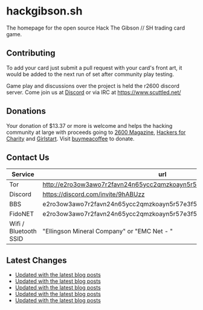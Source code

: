 # hackgibson.sh
The homepage for the open source Hack The Gibson // SH trading card game.


## Contributing

To add your card just submit a pull request with your card's front art, it would be added to the next run of set after community play testing.

Game play and discussions over the project is held the r2600 discord server. Come join us at [Discord](https://discord.com/invite/9hABUzz) or via IRC at https://www.scuttled.net/


## Donations

Your donation of $13.37 or more is welcome and helps the hacking community at large with proceeds going to [2600 Magazine](https://2600.com/), [Hackers for Charity](https://hackersforcharity.org) and [Girlstart](https://girlstart.org).  Visit [buymeacoffee](https://www.buymeacoffee.com/hackgibson.sh) to donate.


## Contact Us

Service | url
-|-
Tor | http://e2ro3ow3awo7r2favn24n65ycc2qmzkoayn5r57e3f56nvjwdcgg32ad.onion
Discord | https://discord.com/invite/9hABUzz
BBS | e2ro3ow3awo7r2favn24n65ycc2qmzkoayn5r57e3f56nvjwdcgg32ad.onion:23
FidoNET | e2ro3ow3awo7r2favn24n65ycc2qmzkoayn5r57e3f56nvjwdcgg32ad.onion:24554
Wifi / Bluetooth SSID | "Ellingson Mineral Company" or "EMC Net - <fidonet address>"

## Latest Changes
<!-- BLOG-POST-LIST:START -->
- [Updated with the latest blog posts](https://github.com/DFW2600/hackgibson.sh/commit/41875e709fe3ece9ce7b93a1be4936aeb7ec64a9)
- [Updated with the latest blog posts](https://github.com/DFW2600/hackgibson.sh/commit/35f35db22b9fe791d46c077b7af0618d2303af63)
- [Updated with the latest blog posts](https://github.com/DFW2600/hackgibson.sh/commit/4260731efa62b34ece63d9fdd602d8863115a13d)
- [Updated with the latest blog posts](https://github.com/DFW2600/hackgibson.sh/commit/a90ae57509ef53b45ff347a3ba57b6560633e9b7)
- [Updated with the latest blog posts](https://github.com/DFW2600/hackgibson.sh/commit/df5ff53db6f6aac801020e885d84855f91d68ca0)
<!-- BLOG-POST-LIST:END -->
